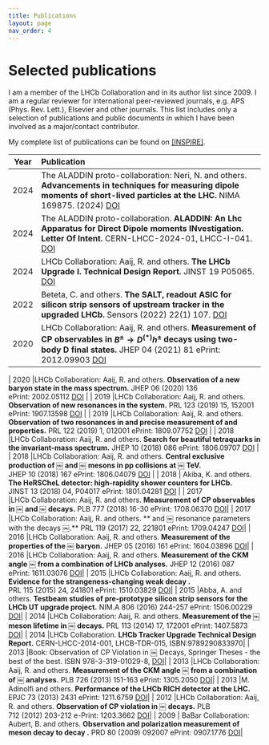 ```yaml
---
title: Publications
layout: page
nav_order: 4
---
```

# Selected publications
I am a member of the LHCb Collaboration and in its author list since 2009.
I am a regular reviewer for international peer-reviewed journals, e.g. APS (Phys. Rev. Lett.), Elsevier and other journals.
This list includes only a selection of publications and public documents in which I have been involved as a major/contact contributor.

My complete list of publications can be found on [[INSPIRE]](https://inspirehep.net/literature?sort=mostrecent&size=25&page=1&q=a%20gandini&ui-citation-summary=true).

| Year | Publication |
|:----:|:------------|
| 2024 |The ALADDIN proto-collaboration: Neri, N. and others. **Advancements in techniques for measuring dipole moments of short-lived particles at the LHC.** NIMA 169875. (2024) [DOI](https://doi.org/10.1016/j.nima.2024.169875) |
| 2024 |The ALADDIN proto-collaboration. **ALADDIN: An Lhc Apparatus for Direct Dipole moments INvestigation. Letter Of Intent.** CERN-LHCC-2024-01, LHCC-I-041. [DOI](https://doi.org/10.17181/CERN.2G4V.0YAO) |
| 2024 |LHCb Collaboration: Aaij,  R. and others. **The LHCb Upgrade I. Technical Design Report.** JINST 19 P05065. [DOI](https://doi.org/10.1088/1748-0221/19/05/P05065) |
| 2022 |Beteta, C. and others. **The SALT, readout ASIC for silicon strip sensors of upstream tracker in the upgraded LHCb.** Sensors (2022) 22(1) 107.  [DOI](https://10.3390/s22010107) |
| 2020 |LHCb Collaboration: Aaij,  R. and others. **Measurement of CP observables in $B^\pm \to D^{(*)} h^\pm$ decays using two-body D final states.** JHEP 04 (2021) 81  ePrint: 2012.09903 [DOI](https://10.1007/JHEP04(2021)081) |




| 2020 |LHCb Collaboration: Aaij,  R. and others. **Observation of a new baryon state in the mass spectrum.** JHEP 06 (2020) 136 ePrint: 2002.05112 [DOI](https://10.1007/JHEP06(2020)136) |
| 2019 |LHCb Collaboration: Aaij,  R. and others. **Observation of new resonances in the system.** PRL 123 (2019) 15, 152001 ePrint: 1907.13598 [DOI](https://10.1103/PhysRevLett.123.152001) |
| 2019 |LHCb Collaboration: Aaij,  R. and others. **Observation of two resonances in and precise measurement of and properties.** PRL 122 (2019) 1, 012001 ePrint: 1809.07752 [DOI](https://10.1103/PhysRevLett.122.012001) |
| 2018 |LHCb Collaboration: Aaij,  R. and others. **Search for beautiful tetraquarks in the invariant-mass spectrum.** JHEP 10 (2018) 086 ePrint: 1806.09707 [DOI](https://10.1007/JHEP10(2018)086) |
| 2018 |LHCb Collaboration: Aaij,  R. and others. **Central exclusive production of ￼ and ￼ mesons in pp collisions at ￼ TeV.** JHEP 10 (2018) 167 ePrint: 1806.04079 [DOI](https://10.1007/JHEP10(2018)167) |
| 2018 | Akiba, K. and others. **The HeRSCheL detector: high-rapidity shower counters for LHCb.** JINST 13 (2018) 04, P04017 ePrint: 1801.04281 [DOI](https://10.1088/1748-0221/13/04/P04017) |
| 2017 |LHCb Collaboration: Aaij,  R. and others. **Measurement of CP observables in ￼ and ￼ decays.** PLB 777 (2018) 16-30 ePrint: 1708.06370 [DOI](https://10.1016/j.physletb.2017.11.070)|
| 2017 |LHCb Collaboration: Aaij,  R. and others. ** and ￼  resonance parameters with the decays ￼.** PRL 119 (2017) 22, 221801 ePrint: 1709.04247 [DOI](https://10.1103/PhysRevLett.119.221801)|
| 2016 |LHCb Collaboration: Aaij,  R. and others. **Measurement of the properties of the ￼ baryon.** JHEP 05 (2016) 161 ePrint: 1604.03896 [DOI](https://10.1007/JHEP05(2016)161)|
| 2016 |LHCb Collaboration: Aaij,  R. and others. **Measurement of the CKM angle ￼ from a combination of LHCb analyses.** JHEP 12 (2016) 087 ePrint: 1611.03076 [DOI](https://10.1007/JHEP12(2016)087)|
| 2015 |LHCb Collaboration: Aaij,  R. and others. **Evidence for the strangeness-changing weak decay  .** PRL 115 (2015) 24, 241801 ePrint: 1510.03829 [DOI](https://10.1103/PhysRevLett.115.241801)|
| 2015 |Abba, A. and others. **Testbeam studies of pre-prototype silicon strip sensors for the LHCb UT upgrade project.** NIM.A 806 (2016) 244-257 ePrint: 1506.00229 [DOI](https://10.1016/j.nima.2015.10.031)|
| 2014 |LHCb Collaboration: Aaij,  R. and others. **Measurement of the ￼ meson lifetime in ￼ decays.** PRL 113 (2014) 17, 172001 ePrint: 1407.5873 [DOI](https://10.1103/PhysRevLett.113.172001)|
| 2014 |LHCb Collaboration. **LHCb Tracker Upgrade Technical Design Report.** CERN-LHCC-2014-001, LHCB-TDR-015, ISBN:9789290833970|
| 2013 |Book: Observation of CP Violation in ￼ Decays, Springer Theses - the best of the best. ISBN 978-3-319-01029-8, [DOI](https://10.1007/978-3-319-01029-8)|
| 2013 |LHCb Collaboration: Aaij,  R. and others. **Measurement of the CKM angle ￼ from a combination of ￼ analyses.** PLB 726 (2013) 151-163 ePrint: 1305.2050 [DOI](https://10.1016/j.physletb.2013.08.020)|
| 2013 |M. Adinolfi and others. **Performance of the LHCb RICH detector at the LHC.** EPJC 73 (2013) 2431 ePrint: 1211.6759 [DOI](https://10.1140/epjc/s10052-013-2431-9)|
| 2012 |LHCb Collaboration: Aaij,  R. and others. **Observation of CP violation in ￼ decays.** PLB 712 (2012) 203-212 e-Print: 1203.3662 [DOI](https://10.1016/j.physletb.2012.04.060)|
| 2009 | BaBar Collaboration: Aubert, B. and others. **Observation and polarization measurement of meson decay to decay .** PRD 80 (2009) 092007 ePrint: 0907.1776 [DOI](https://10.1103/PhysRevD.80.092007)|


